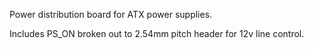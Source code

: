 Power distribution board for ATX power supplies.

Includes PS_ON broken out to 2.54mm pitch header for 12v line control.
